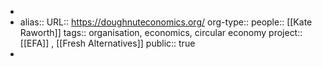 -
- alias:: 
  URL:: https://doughnuteconomics.org/
  org-type::
  people:: [[Kate Raworth]] 
  tags:: organisation, economics, circular economy
  project:: [[EFA]] , [[Fresh Alternatives]] 
  public:: true
-